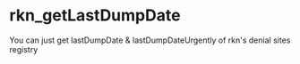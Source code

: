 # rkn_getLastDumpDate
You can just get lastDumpDate &amp; lastDumpDateUrgently of rkn's denial sites registry
